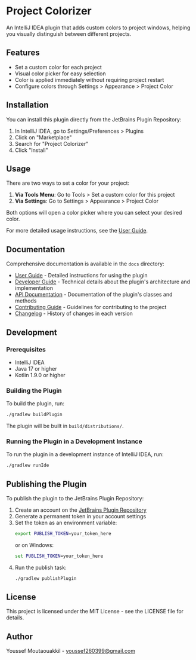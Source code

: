 # Project Colorizer

An IntelliJ IDEA plugin that adds custom colors to project windows, helping you visually distinguish between different projects.

## Features

- Set a custom color for each project
- Visual color picker for easy selection
- Color is applied immediately without requiring project restart
- Configure colors through Settings > Appearance > Project Color

## Installation

You can install this plugin directly from the JetBrains Plugin Repository:

1. In IntelliJ IDEA, go to Settings/Preferences > Plugins
2. Click on "Marketplace"
3. Search for "Project Colorizer"
4. Click "Install"

## Usage

There are two ways to set a color for your project:

1. **Via Tools Menu**: Go to Tools > Set a custom color for this project
2. **Via Settings**: Go to Settings > Appearance > Project Color

Both options will open a color picker where you can select your desired color.

For more detailed usage instructions, see the [User Guide](docs/USER_GUIDE.md).

## Documentation

Comprehensive documentation is available in the `docs` directory:

- [User Guide](docs/USER_GUIDE.md) - Detailed instructions for using the plugin
- [Developer Guide](docs/DEVELOPER_GUIDE.md) - Technical details about the plugin's architecture and implementation
- [API Documentation](docs/API_DOCUMENTATION.md) - Documentation of the plugin's classes and methods
- [Contributing Guide](docs/CONTRIBUTING.md) - Guidelines for contributing to the project
- [Changelog](docs/CHANGELOG.md) - History of changes in each version

## Development

### Prerequisites

- IntelliJ IDEA
- Java 17 or higher
- Kotlin 1.9.0 or higher

### Building the Plugin

To build the plugin, run:

```bash
./gradlew buildPlugin
```

The plugin will be built in `build/distributions/`.

### Running the Plugin in a Development Instance

To run the plugin in a development instance of IntelliJ IDEA, run:

```bash
./gradlew runIde
```

## Publishing the Plugin

To publish the plugin to the JetBrains Plugin Repository:

1. Create an account on the [JetBrains Plugin Repository](https://plugins.jetbrains.com/)
2. Generate a permanent token in your account settings
3. Set the token as an environment variable:
   ```bash
   export PUBLISH_TOKEN=your_token_here
   ```
   or on Windows:
   ```cmd
   set PUBLISH_TOKEN=your_token_here
   ```
4. Run the publish task:
   ```bash
   ./gradlew publishPlugin
   ```

## License

This project is licensed under the MIT License - see the LICENSE file for details.

## Author

Youssef Moutaouakkil - [youssef260399@gmail.com](mailto:youssef260399@gmail.com)
